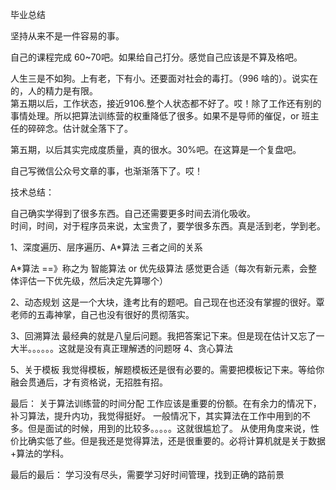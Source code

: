 毕业总结

坚持从来不是一件容易的事。

自己的课程完成 60~70吧。如果给自己打分。感觉自己应该是不算及格吧。

人生三是不如狗。上有老，下有小。还要面对社会的毒打。（996 啥的）。说实在的，人的精力是有限。  
第五期以后，工作状态，接近9106.整个人状态都不好了。哎！除了工作还有别的事情处理。所以把算法训练营的权重降低了很多。如果不是导师的催促，or 班主任的碎碎念。估计就全落下了。

第五期，以后其实完成度质量，真的很水。30%吧。在这算是一个复盘吧。  

自己写微信公众号文章的事，也渐渐落下了。哎！


技术总结：

自己确实学得到了很多东西。自己还需要更多时间去消化吸收。  
时间，时间，对于程序员来说，太宝贵了，要学很多东西。真是活到老，学到老。

1、深度遍历、层序遍历、A*算法 三者之间的关系
   
   A*算法  ==》称之为 智能算法  or  优先级算法 感觉更合适（每次有新元素，会整体评估一下优先级，然后决定先算哪个）
   

2、动态规划
  这是一个大块，逢考比有的题吧。自己现在也还没有掌握的很好。覃老师的五毒神掌，自己也没有很好的贯彻落实。
  
3、回溯算法
    最经典的就是八皇后问题。我把答案记下来。但是现在估计又忘了一大半。。。。。。这就是没有真正理解透的问题呀
4、贪心算法

5、关于模板
    我觉得模板，解题模板还是很有必要的。需要把模板记下来。等给你融会贯通后，才有资格说，无招胜有招。
    
    
最后： 关于算法训练营的时间分配 
      工作应该是重要的份额。在有余力的情况下，补习算法，提升内功，我觉得挺好。
      一般情况下，其实算法在工作中用到的不多。但是面试的时候，用到的比较多。。。。。这就很尴尬了。
      从使用角度来说，性价比确实低了些。但是我还是觉得算法，还是很重要的。必将计算机就是关于数据+算法的学科。
      
最后的最后：
    学习没有尽头，需要学习好时间管理，找到正确的路前景
      
      
 
    
    
